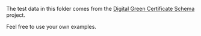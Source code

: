 

The test data in this folder comes from the [Digital Green Certificate Schema](https://github.com/ehn-digital-green-development/ehn-dgc-schema) project.

Feel free to use your own examples.
